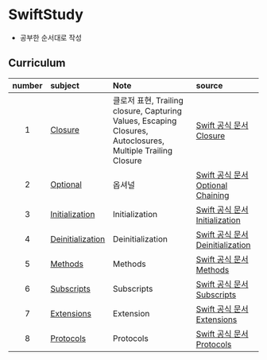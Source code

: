 # SwiftStudy
* 공부한 순서대로 작성
## Curriculum
   | number | subject | Note | source |
   |:---:| :--- | :--- | :--- |
   |1|[Closure](https://github.com/kanghuiseon/SwiftStudy/blob/master/01_Closure/01_Closure.md) | 클로저 표현, Trailing closure, Capturing Values, Escaping Closures, Autoclosures, Multiple Trailing Closure | [Swift 공식 문서 Closure](https://docs.swift.org/swift-book/LanguageGuide/Closures.html) |
   |2|[Optional](https://github.com/kanghuiseon/SwiftStudy/blob/master/02_Optional/02_Optional.md) | 옵셔널 | [Swift 공식 문서 Optional Chaining](https://docs.swift.org/swift-book/LanguageGuide/OptionalChaining.html) |
   |3|[Initialization]() | Initialization | [Swift 공식 문서 Initialization](https://docs.swift.org/swift-book/LanguageGuide/Initialization.html) |
   |4|[Deinitialization]() | Deinitialization | [Swift 공식 문서 Deinitialization](https://docs.swift.org/swift-book/LanguageGuide/Deinitialization.html) |
   |5|[Methods]() | Methods | [Swift 공식 문서 Methods](https://docs.swift.org/swift-book/LanguageGuide/Methods.html) |
   |6|[Subscripts]() | Subscripts | [Swift 공식 문서 Subscripts](https://docs.swift.org/swift-book/LanguageGuide/Subscripts.html) |
   |7|[Extensions]() | Extension | [Swift 공식 문서 Extensions](https://docs.swift.org/swift-book/LanguageGuide/Extensions.html) |
   |8|[Protocols]() | Protocols | [Swift 공식 문서 Protocols](https://docs.swift.org/swift-book/LanguageGuide/Protocols.html) |

<br/>
<br/>
<br/>
